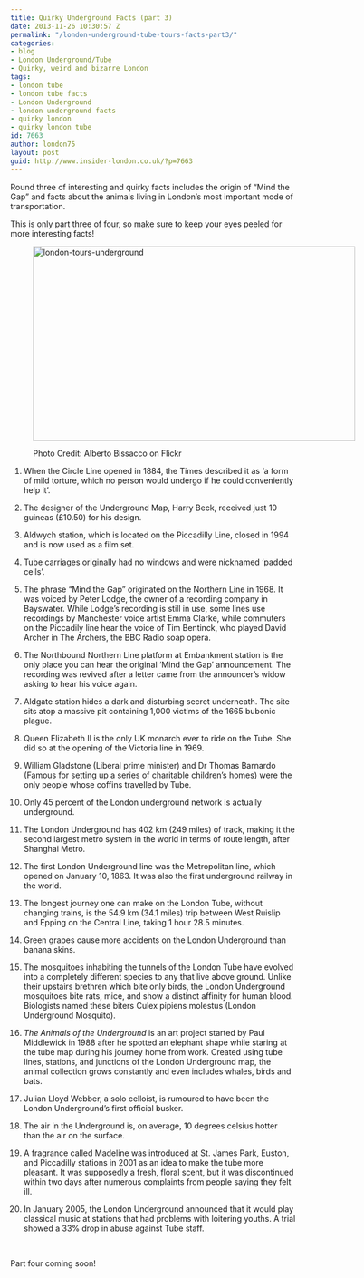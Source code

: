 ```yaml
---
title: Quirky Underground Facts (part 3)
date: 2013-11-26 10:30:57 Z
permalink: "/london-underground-tube-tours-facts-part3/"
categories:
- blog
- London Underground/Tube
- Quirky, weird and bizarre London
tags:
- london tube
- london tube facts
- London Underground
- london underground facts
- quirky london
- quirky london tube
id: 7663
author: london75
layout: post
guid: http://www.insider-london.co.uk/?p=7663
---
```


Round three of interesting and quirky facts includes the origin of “Mind the Gap” and facts about the animals living in London’s most important mode of transportation.

This is only part three of four, so make sure to keep your eyes peeled for more interesting facts!<figure id="attachment_12077" style="width: 569px" class="wp-caption aligncenter">

<img class="size-full wp-image-12077 " title="tube-london-underground" alt="london-tours-underground" src="/wp-content/uploads/2013/11/tubee.png" width="569" height="343" /><figcaption class="wp-caption-text">Photo Credit: Alberto Bissacco on Flickr</figcaption></figure> 

1. When the Circle Line opened in 1884, the Times described it as ‘a form of mild torture, which no person would undergo if he could conveniently help it’.

2. The designer of the Underground Map, Harry Beck, received just 10 guineas (£10.50) for his design.

3. Aldwych station, which is located on the Piccadilly Line, closed in 1994 and is now used as a film set.

4. Tube carriages originally had no windows and were nicknamed ‘padded cells’.

5. The phrase “Mind the Gap” originated on the Northern Line in 1968. It was voiced by Peter Lodge, the owner of a recording company in Bayswater. While Lodge’s recording is still in use, some lines use recordings by Manchester voice artist Emma Clarke, while commuters on the Piccadily line hear the voice of Tim Bentinck, who played David Archer in The Archers, the BBC Radio soap opera.

6. The Northbound Northern Line platform at Embankment station is the only place you can hear the original ‘Mind the Gap’ announcement. The recording was revived after a letter came from the announcer’s widow asking to hear his voice again.

7. Aldgate station hides a dark and disturbing secret underneath. The site sits atop a massive pit containing 1,000 victims of the 1665 bubonic plague.

8. Queen Elizabeth II is the only UK monarch ever to ride on the Tube. She did so at the opening of the Victoria line in 1969.

9. William Gladstone (Liberal prime minister) and Dr Thomas Barnardo (Famous for setting up a series of charitable children’s homes) were the only people whose coffins travelled by Tube.

10. Only 45 percent of the London underground network is actually underground.

11. The London Underground has 402 km (249 miles) of track, making it the second largest metro system in the world in terms of route length, after Shanghai Metro.

12. The first London Underground line was the Metropolitan line, which opened on January 10, 1863. It was also the first underground railway in the world.

13. The longest journey one can make on the London Tube, without changing trains, is the 54.9 km (34.1 miles) trip between West Ruislip and Epping on the Central Line, taking 1 hour 28.5 minutes.

14. Green grapes cause more accidents on the London Underground than banana skins.

15. The mosquitoes inhabiting the tunnels of the London Tube have evolved into a completely different species to any that live above ground. Unlike their upstairs brethren which bite only birds, the London Underground mosquitoes bite rats, mice, and show a distinct affinity for human blood. Biologists named these biters Culex pipiens molestus (London Underground Mosquito).

16. _The Animals of the Underground_ is an art project started by Paul Middlewick in 1988 after he spotted an elephant shape while staring at the tube map during his journey home from work. Created using tube lines, stations, and junctions of the London Underground map, the animal collection grows constantly and even includes whales, birds and bats.

17. Julian Lloyd Webber, a solo celloist, is rumoured to have been the London Underground’s first official busker.

18. The air in the Underground is, on average, 10 degrees celsius hotter than the air on the surface.

19. A fragrance called Madeline was introduced at St. James Park, Euston, and Piccadilly stations in 2001 as an idea to make the tube more pleasant. It was supposedly a fresh, floral scent, but it was discontinued within two days after numerous complaints from people saying they felt ill.

20. In January 2005, the London Underground announced that it would play classical music at stations that had problems with loitering youths. A trial showed a 33% drop in abuse against Tube staff.

&nbsp;

<span style="text-align: center;">Part four coming soon!</span>